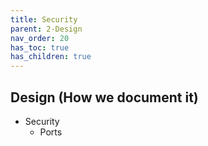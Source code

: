 ```yaml
---
title: Security
parent: 2-Design
nav_order: 20
has_toc: true
has_children: true
---
```


## Design (How we document it)

* Security
	* Ports

